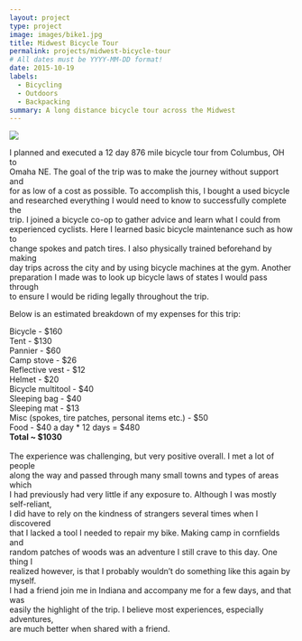 ```yaml
---
layout: project
type: project
image: images/bike1.jpg
title: Midwest Bicycle Tour
permalink: projects/midwest-bicycle-tour
# All dates must be YYYY-MM-DD format!
date: 2015-10-19
labels:
  - Bicycling
  - Outdoors
  - Backpacking
summary: A long distance bicycle tour across the Midwest
---
```


<img class="ui image" src="{{ site.baseurl }}/images/bike2.jpg">

I planned and executed a 12 day 876 mile bicycle tour from Columbus, OH to<br>
Omaha NE. The goal of the trip was to make the journey without support and<br>
for as low of a cost as possible. To accomplish this, I bought a used bicycle<br>
and researched everything I would need to know to successfully complete the <br>
trip. I joined a bicycle co-op to gather advice and learn what I could from <br>
experienced cyclists. Here I learned basic bicycle maintenance such as how to<br>
change spokes and patch tires. I also physically trained beforehand by making<br>
day trips across the city and by using bicycle machines at the gym. Another<br>
preparation I made was to look up bicycle laws of states I would pass through<br>
to ensure I would be riding legally throughout the trip.

Below is an estimated breakdown of my expenses for this trip:

Bicycle - $160<br>
Tent - $130<br>
Pannier - $60<br>
Camp stove - $26<br>
Reflective vest - $12<br>
Helmet - $20<br>
Bicycle multitool - $40<br>
Sleeping bag - $40<br>
Sleeping mat - $13<br>
Misc (spokes, tire patches, personal items etc.) - $50<br>
Food - $40 a day * 12 days = $480<br>
<b>Total ~ $1030</b>
<br>
<br>
The experience was challenging, but very positive overall. I met a lot of people<br>
along the way and passed through many small towns and types of areas which <br>
I had previously had very little if any exposure to. Although I was mostly self-reliant,<br>
I did have to rely on the kindness of strangers several times when I discovered <br>
that I lacked a tool I needed to repair my bike. Making camp in cornfields and <br>
random patches of woods was an adventure I still crave to this day. One thing I <br>
realized however, is that I probably wouldn’t do something like this again by myself.<br>
I had a friend join me in Indiana and accompany me for a few days, and that was <br>
easily the highlight of the trip. I believe most experiences, especially adventures,<br>
are much better when shared with a friend.
<br>
<br>
<br>
